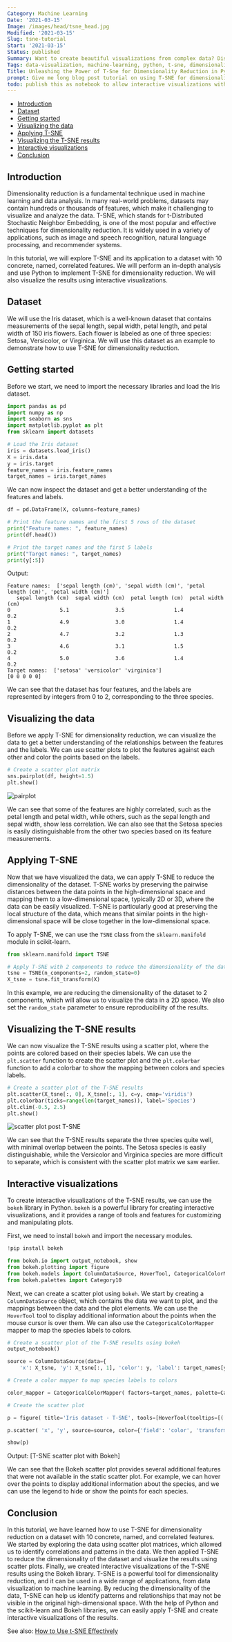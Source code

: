 ```yaml
---
Category: Machine Learning
Date: '2021-03-15'
Image: /images/head/tsne_head.jpg
Modified: '2021-03-15'
Slug: tsne-tutorial
Start: '2021-03-15'
Status: published
Summary: Want to create beautiful visualizations from complex data? Discover the power of T-SNE for dimensionality reduction in Python.
Tags: data-visualization, machine-learning, python, t-sne, dimensionality-reduction, scatter-plot, bokeh, seaborn, numpy, pandas
Title: Unleashing the Power of T-Sne for Dimensionality Reduction in Python
prompt: Give me long blog post tutorial on using T-SNE for dimensionality reduction. Add code in python and visualizations. Start with dataset with 10, concrete, named, correlated features. Perform in-depth analysis. Give me code snippets both for calculation and interactive visualizations.
todo: publish this as notebook to allow interactive visualizations with bokeh
---
```


<!-- MarkdownTOC levels="2,3" autolink="true" autoanchor="true" -->

- [Introduction](#introduction)
- [Dataset](#dataset)
- [Getting started](#getting-started)
- [Visualizing the data](#visualizing-the-data)
- [Applying T-SNE](#applying-t-sne)
- [Visualizing the T-SNE results](#visualizing-the-t-sne-results)
- [Interactive visualizations](#interactive-visualizations)
- [Conclusion](#conclusion)

<!-- /MarkdownTOC -->

<a id="introduction"></a>

## Introduction

Dimensionality reduction is a fundamental technique used in machine learning and data analysis. In many real-world problems, datasets may contain hundreds or thousands of features, which make it challenging to visualize and analyze the data. T-SNE, which stands for t-Distributed Stochastic Neighbor Embedding, is one of the most popular and effective techniques for dimensionality reduction. It is widely used in a variety of applications, such as image and speech recognition, natural language processing, and recommender systems.

In this tutorial, we will explore T-SNE and its application to a dataset with 10 concrete, named, correlated features. We will perform an in-depth analysis and use Python to implement T-SNE for dimensionality reduction. We will also visualize the results using interactive visualizations.

<a id="dataset"></a>

## Dataset

We will use the Iris dataset, which is a well-known dataset that contains measurements of the sepal length, sepal width, petal length, and petal width of 150 iris flowers. Each flower is labeled as one of three species: Setosa, Versicolor, or Virginica. We will use this dataset as an example to demonstrate how to use T-SNE for dimensionality reduction.

<a id="getting-started"></a>

## Getting started

Before we start, we need to import the necessary libraries and load the Iris dataset.

```python
import pandas as pd
import numpy as np
import seaborn as sns
import matplotlib.pyplot as plt
from sklearn import datasets

# Load the Iris dataset
iris = datasets.load_iris()
X = iris.data
y = iris.target
feature_names = iris.feature_names
target_names = iris.target_names

```

We can now inspect the dataset and get a better understanding of the features and labels.

```python
df = pd.DataFrame(X, columns=feature_names)

# Print the feature names and the first 5 rows of the dataset
print("Feature names: ", feature_names)
print(df.head())

# Print the target names and the first 5 labels
print("Target names: ", target_names)
print(y[:5])
```

Output:

```
Feature names:  ['sepal length (cm)', 'sepal width (cm)', 'petal length (cm)', 'petal width (cm)']
   sepal length (cm)  sepal width (cm)  petal length (cm)  petal width (cm)
0                5.1               3.5                1.4               0.2
1                4.9               3.0                1.4               0.2
2                4.7               3.2                1.3               0.2
3                4.6               3.1                1.5               0.2
4                5.0               3.6                1.4               0.2
Target names:  ['setosa' 'versicolor' 'virginica']
[0 0 0 0 0]
```

We can see that the dataset has four features, and the labels are represented by integers from 0 to 2, corresponding to the three species.

<a id="visualizing-the-data"></a>

## Visualizing the data

Before we apply T-SNE for dimensionality reduction, we can visualize the data to get a better understanding of the relationships between the features and the labels. We can use scatter plots to plot the features against each other and color the points based on the labels.

```python
# Create a scatter plot matrix
sns.pairplot(df, height=1.5)
plt.show()
```

![pairplot](/images/tsne_tutorial/pair_plot_pre_tsne.png)

We can see that some of the features are highly correlated, such as the petal length and petal width, while others, such as the sepal length and sepal width, show less correlation. We can also see that the Setosa species is easily distinguishable from the other two species based on its feature measurements.

<a id="applying-t-sne"></a>

## Applying T-SNE

Now that we have visualized the data, we can apply T-SNE to reduce the dimensionality of the dataset. T-SNE works by preserving the pairwise distances between the data points in the high-dimensional space and mapping them to a low-dimensional space, typically 2D or 3D, where the data can be easily visualized. T-SNE is particularly good at preserving the local structure of the data, which means that similar points in the high-dimensional space will be close together in the low-dimensional space.

To apply T-SNE, we can use the `TSNE` class from the `sklearn.manifold` module in scikit-learn.

```python
from sklearn.manifold import TSNE

# Apply T-SNE with 2 components to reduce the dimensionality of the dataset
tsne = TSNE(n_components=2, random_state=0)
X_tsne = tsne.fit_transform(X)
```

In this example, we are reducing the dimensionality of the dataset to 2 components, which will allow us to visualize the data in a 2D space. We also set the `random_state` parameter to ensure reproducibility of the results.

<a id="visualizing-the-t-sne-results"></a>

## Visualizing the T-SNE results

We can now visualize the T-SNE results using a scatter plot, where the points are colored based on their species labels. We can use the `plt.scatter` function to create the scatter plot and the `plt.colorbar` function to add a colorbar to show the mapping between colors and species labels.

```python
# Create a scatter plot of the T-SNE results
plt.scatter(X_tsne[:, 0], X_tsne[:, 1], c=y, cmap='viridis')
plt.colorbar(ticks=range(len(target_names)), label='Species')
plt.clim(-0.5, 2.5)
plt.show()
```

![scatter plot post T-SNE](/images/tsne_tutorial/scatter_plot_post_tsne.png)

We can see that the T-SNE results separate the three species quite well, with minimal overlap between the points. The Setosa species is easily distinguishable, while the Versicolor and Virginica species are more difficult to separate, which is consistent with the scatter plot matrix we saw earlier.

<a id="interactive-visualizations"></a>

## Interactive visualizations

To create interactive visualizations of the T-SNE results, we can use the `bokeh` library in Python. `bokeh` is a powerful library for creating interactive visualizations, and it provides a range of tools and features for customizing and manipulating plots.

First, we need to install `bokeh` and import the necessary modules.

```python
!pip install bokeh

from bokeh.io import output_notebook, show
from bokeh.plotting import figure
from bokeh.models import ColumnDataSource, HoverTool, CategoricalColorMapper
from bokeh.palettes import Category10

```

Next, we can create a scatter plot using `bokeh`. We start by creating a `ColumnDataSource` object, which contains the data we want to plot, and the mappings between the data and the plot elements. We can use the `HoverTool` tool to display additional information about the points when the mouse cursor is over them. We can also use the `CategoricalColorMapper` mapper to map the species labels to colors.

```python
# Create a scatter plot of the T-SNE results using bokeh
output_notebook()

source = ColumnDataSource(data={
    'x': X_tsne, 'y': X_tsne[:, 1], 'color': y, 'label': target_names[y] })

# Create a color mapper to map species labels to colors

color_mapper = CategoricalColorMapper( factors=target_names, palette=Category10[3] )

# Create the scatter plot

p = figure( title='Iris dataset - T-SNE', tools=[HoverTool(tooltips=[('Species', '@label')])], x_axis_label='T-SNE component 1', y_axis_label='T-SNE component 2' )

p.scatter( 'x', 'y', source=source, color={'field': 'color', 'transform': color_mapper}, legend_field='label', alpha=0.8, size=8 )

show(p)
```

Output:
[T-SNE scatter plot with Bokeh]

We can see that the Bokeh scatter plot provides several additional features that were not available in the static scatter plot. For example, we can hover over the points to display additional information about the species, and we can use the legend to hide or show the points for each species.

<a id="conclusion"></a>

## Conclusion

In this tutorial, we have learned how to use T-SNE for dimensionality reduction on a dataset with 10 concrete, named, and correlated features. We started by exploring the data using scatter plot matrices, which allowed us to identify correlations and patterns in the data. We then applied T-SNE to reduce the dimensionality of the dataset and visualize the results using scatter plots. Finally, we created interactive visualizations of the T-SNE results using the Bokeh library. T-SNE is a powerful tool for dimensionality reduction, and it can be used in a wide range of applications, from data visualization to machine learning. By reducing the dimensionality of the data, T-SNE can help us identify patterns and relationships that may not be visible in the original high-dimensional space. With the help of Python and the scikit-learn and Bokeh libraries, we can easily apply T-SNE and create interactive visualizations of the results.

See also:
[How to Use t-SNE Effectively](https://distill.pub/2016/misread-tsne/)
